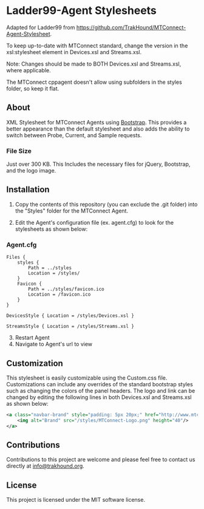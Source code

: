 # Ladder99-Agent Stylesheets

Adapted for Ladder99 from https://github.com/TrakHound/MTConnect-Agent-Stylesheet.

To keep up-to-date with MTConnect standard, change the version in the xsl:stylesheet element in Devices.xsl and Streams.xsl.

Note: Changes should be made to BOTH Devices.xsl and Streams.xsl, where applicable.

The MTConnect cppagent doesn't allow using subfolders in the styles folder, so keep it flat.

## About

XML Stylesheet for MTConnect Agents using [Bootstrap](http://getbootstrap.com/). This provides a better appearance than the default stylesheet and also adds the ability to switch between Probe, Current, and Sample requests.

### File Size

Just over 300 KB. This Includes the necessary files for jQuery, Bootstrap, and the logo image.

## Installation

1. Copy the contents of this repository (you can exclude the .git folder) into the "Styles" folder for the MTConnect Agent.

2. Edit the Agent's configuration file (ex. agent.cfg) to look for the stylesheets as shown below:

### Agent.cfg

```
Files {
    styles {
        Path = ../styles
        Location = /styles/
    }
    Favicon {
        Path = ../styles/favicon.ico
        Location = /favicon.ico
    }
}

DevicesStyle { Location = /styles/Devices.xsl }

StreamsStyle { Location = /styles/Streams.xsl }

```

3. Restart Agent
4. Navigate to Agent's url to view

## Customization

This stylesheet is easily customizable using the Custom.css file. Customizations can include any overrides of the standard bootstrap styles such as changing the colors of the panel headers. The logo and link can be changed by editing the following lines in both Devices.xsl and Streams.xsl as shown below:

```xml
<a class="navbar-brand" style="padding: 5px 20px;" href="http://www.mtconnect.org">
	<img alt="Brand" src="/styles/MTConnect-Logo.png" height="40"/>
</a>
```

## Contributions

Contributions to this project are welcome and please feel free to contact us directly at info@trakhound.org.

## License

This project is licensed under the MIT software license.
